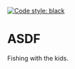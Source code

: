 [![Code style: black](https://img.shields.io/badge/code%20style-black-000000.svg)](https://github.com/psf/black)
# ASDF
Fishing with the kids.

